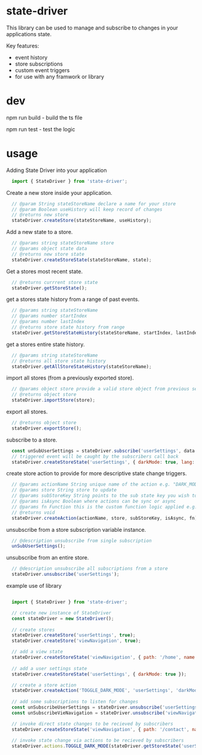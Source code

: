 # state-driver

This library can be used to manage and subscribe to changes in your applications state.

Key features:

- event history
- store subscriptions
- custom event triggers
- for use with any framwork or library

# dev

npm run build - build the ts file

npm run test  - test the logic

# usage

Adding State Driver into your application

````javascript
  import { StateDriver } from 'state-driver';
````

Create a new store inside your application.

````javascript
  // @param String stateStoreName declare a name for your store
  // @param Boolean useHistory will keep record of changes
  // @returns new store
  stateDriver.createStore(stateStoreName, useHistory);
````

Add a new state to a store.

````javascript 
  // @params string stateStoreName store
  // @params object state data 
  // @returns new store state
  stateDriver.createStoreState(stateStoreName, state);
````

Get a stores most recent state.

````javascript 
  // @returns currrent store state
  stateDriver.getStoreState();
````

get a stores state history from a range of past events.

````javascript 
  // @params string stateStoreName
  // @params number startIndex
  // @params number lastIndex
  // @returns store state history from range
  stateDriver.getStoreStateHistory(stateStoreName, startIndex, lastIndex);
````

get a stores entire state history.

````javascript 
  // @params string stateStoreName
  // @returns all store state history
  stateDriver.getAllStoreStateHistory(stateStoreName);
````

import all stores (from a previously exported store).

````javascript 
  // @params object store provide a valid store object from previous session
  // @returns object store
  stateDriver.importStore(store);
````

export all stores.

````javascript 
  // @returns object store
  stateDriver.exportStore();
````

subscribe to a store.

````javascript 
  const unSubUserSettings = stateDriver.subscribe('userSettings', data => console.log('darkMode has been set', data));
  // triggered event will be caught by the subscribers call back
  stateDriver.createStoreState('userSettings', { darkMode: true, lang: 'en-us' });
````

create store action to provide for more descriptive state change triggers.

````javascript 
  // @params actionName String unique name of the action e.g. "DARK_MODE_TOGGLE"
  // @params store String store to update
  // @params subStoreKey String points to the sub state key you wish to update e.g. store['darkMode']
  // @params isAsync Boolean where actions can be sync or async
  // @params fn Function this is the custom function logic applied e.g. function(s) { return !s } will reverse a booleans the state
  // @returns void
  stateDriver.createAction(actionName, store, subStoreKey, isAsync, fn);
````

unsubscribe from a store subscription variable instance.

````javascript
  // @description unsubscribe from single subscription
  unSubUserSettings();
````

unsubscribe from an entire store.

````javascript 
  // @description unsubscribe all subscriptions from a store
  stateDriver.unsubscribe('userSettings');
````

example use of library

````javascript

  import { StateDriver } from 'state-driver';

  // create new instance of StateDriver
  const stateDriver = new StateDriver();
  
  // create stores
  stateDriver.createStore('userSettings', true);
  stateDriver.createStore('viewNavigation', true);

  // add a view state
  stateDriver.createStoreState('viewNavigation', { path: '/home', name: 'home' });
  
  // add a user settings state
  stateDriver.createStoreState('userSettings', { darkMode: true });

  // create a store action
  stateDriver.createAction('TOGGLE_DARK_MODE', 'userSettings', 'darkMode', false, function(s) { return !s });
  
  // add some subscriptions to listen for changes
  const unSubscribeUserSettings = stateDriver.unsubscribe('userSettings', data => { /* do something with data */ });
  const unSubscribeVieNavigation = stateDriver.unsubscribe('viewNavigation', data => { /* do something with data */ }););

  // invoke direct state changes to be recieved by subscribers
  stateDriver.createStoreState('viewNavigation', { path: '/contact', name: 'contact' });
  
  // invoke state change via actions to be recieved by subscribers
  stateDriver.actions.TOGGLE_DARK_MODE(stateDriver.getStoreState('userSettings').darkMode);

````






